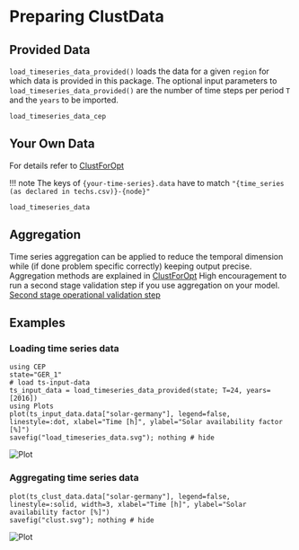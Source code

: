 # Preparing ClustData
## Provided Data
`load_timeseries_data_provided()` loads the data for a given `region` for which data is provided in this package.
The optional input parameters to `load_timeseries_data_provided()` are the number of time steps per period `T` and the `years` to be imported.

```@docs
load_timeseries_data_cep
```
## Your Own Data
For details refer to [ClustForOpt](https://github.com/holgerteichgraeber/ClustForOpt.jl)

!!! note
    The keys of `{your-time-series}.data` have to match `"{time_series (as declared in techs.csv)}-{node}"`

```@docs
load_timeseries_data
```
## Aggregation
Time series aggregation can be applied to reduce the temporal dimension while (if done problem specific correctly) keeping output precise.
Aggregation methods are explained in [ClustForOpt](https://github.com/holgerteichgraeber/ClustForOpt.jl)
High encouragement to run a second stage validation step if you use aggregation on your model. [Second stage operational validation step](@ref)

## Examples
### Loading time series data
```@example 1
using CEP
state="GER_1"
# load ts-input-data
ts_input_data = load_timeseries_data_provided(state; T=24, years=[2016])
using Plots
plot(ts_input_data.data["solar-germany"], legend=false, linestyle=:dot, xlabel="Time [h]", ylabel="Solar availability factor [%]")
savefig("load_timeseries_data.svg"); nothing # hide
```
![Plot](load_timeseries_data.svg)
### Aggregating time series data
```@example 1
plot(ts_clust_data.data["solar-germany"], legend=false, linestyle=:solid, width=3, xlabel="Time [h]", ylabel="Solar availability factor [%]")
savefig("clust.svg"); nothing # hide
```
![Plot](clust.svg)
